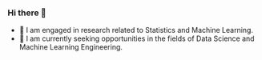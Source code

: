### Hi there 👋

- 🔭 I am engaged in research related to Statistics and Machine Learning.
- 🤔 I am currently seeking opportunities in the fields of Data Science and Machine Learning Engineering.

<!--
**andyzhangstat/andyzhangstat** is a ✨ _special_ ✨ repository because its `README.md` (this file) appears on your GitHub profile.

Here are some ideas to get you started:

- 🔭 I’m currently working on statistics and machine learning
- 🌱 I’m currently learning ...
- 👯 I’m looking to collaborate on ...
- 🤔 I’m looking for help with ...
- 💬 Ask me about ...
- 📫 How to reach me: ...
- 😄 Pronouns: ...
- ⚡ Fun fact: ...
-->
